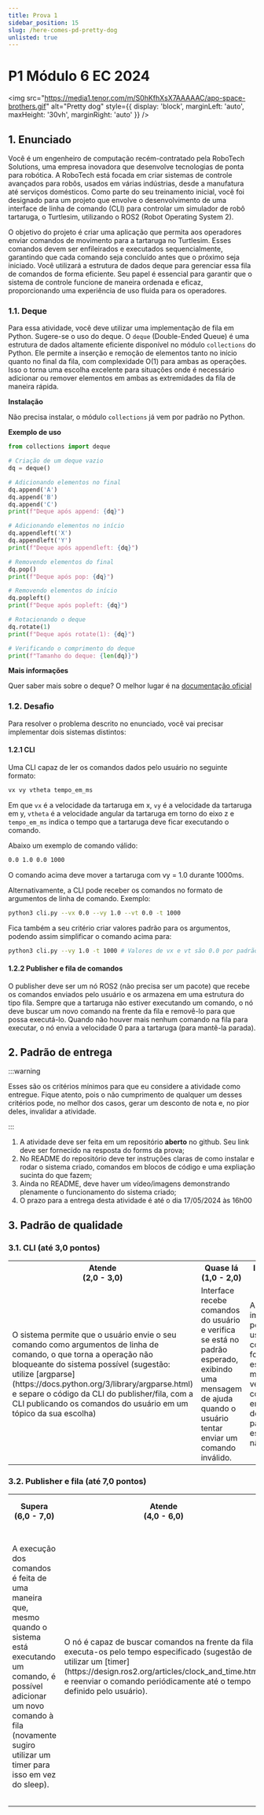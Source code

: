 ```yaml
---
title: Prova 1
sidebar_position: 15
slug: /here-comes-pd-pretty-dog
unlisted: true
---
```


# P1 Módulo 6 EC 2024

<img 
  src="https://media1.tenor.com/m/S0hKfhXsX7AAAAAC/apo-space-brothers.gif"
  alt="Pretty dog" 
  style={{ 
    display: 'block',
    marginLeft: 'auto',
    maxHeight: '30vh',
    marginRight: 'auto'
  }} 
/>
<br/>

## 1. Enunciado

Você é um engenheiro de computação recém-contratado pela RoboTech Solutions,
uma empresa inovadora que desenvolve tecnologias de ponta para robótica. A
RoboTech está focada em criar sistemas de controle avançados para robôs, usados
em várias indústrias, desde a manufatura até serviços domésticos. Como parte do
seu treinamento inicial, você foi designado para um projeto que envolve o
desenvolvimento de uma interface de linha de comando (CLI) para controlar um
simulador de robô tartaruga, o Turtlesim, utilizando o ROS2 (Robot Operating
System 2).

O objetivo do projeto é criar uma aplicação que permita aos operadores enviar
comandos de movimento para a tartaruga no Turtlesim. Esses comandos devem ser
enfileirados e executados sequencialmente, garantindo que cada comando seja
concluído antes que o próximo seja iniciado. Você utilizará a estrutura de
dados deque para gerenciar essa fila de comandos de forma eficiente. Seu papel
é essencial para garantir que o sistema de controle funcione de maneira
ordenada e eficaz, proporcionando uma experiência de uso fluida para os
operadores.

### 1.1. Deque

Para essa atividade, você deve utilizar uma implementação de fila em Python.
Sugere-se o uso do deque. O `deque` (Double-Ended Queue) é uma estrutura de
dados altamente eficiente disponível no módulo `collections` do Python. Ele
permite a inserção e remoção de elementos tanto no início quanto no final da
fila, com complexidade O(1) para ambas as operações. Isso o torna uma escolha
excelente para situações onde é necessário adicionar ou remover elementos em
ambas as extremidades da fila de maneira rápida.

**Instalação**

Não precisa instalar, o módulo `collections` já vem por padrão no Python.

**Exemplo de uso**

```python showLineNumbers title="test_deque.py"
from collections import deque

# Criação de um deque vazio
dq = deque()

# Adicionando elementos no final
dq.append('A')
dq.append('B')
dq.append('C')
print(f"Deque após append: {dq}")

# Adicionando elementos no início
dq.appendleft('X')
dq.appendleft('Y')
print(f"Deque após appendleft: {dq}")

# Removendo elementos do final
dq.pop()
print(f"Deque após pop: {dq}")

# Removendo elementos do início
dq.popleft()
print(f"Deque após popleft: {dq}")

# Rotacionando o deque
dq.rotate(1)
print(f"Deque após rotate(1): {dq}")

# Verificando o comprimento do deque
print(f"Tamanho do deque: {len(dq)}")
```

**Mais informações**

Quer saber mais sobre o deque? O melhor lugar é na [documentação
oficial](https://docs.python.org/3/library/collections.html#collections.deque)

### 1.2. Desafio

Para resolver o problema descrito no enunciado, você vai precisar implementar
dois sistemas distintos:

#### 1.2.1 CLI

Uma CLI capaz de ler os comandos dados pelo usuário no seguinte formato:

```bash
vx vy vtheta tempo_em_ms
```

Em que `vx` é a velocidade da tartaruga em x, `vy` é a velocidade da tartaruga
em y, `vtheta` é a velocidade angular da tartaruga em torno do eixo z e
`tempo_em_ms` indica o tempo que a tartaruga deve ficar executando o comando.

Abaixo um exemplo de comando válido:

```bash
0.0 1.0 0.0 1000
```

O comando acima deve mover a tartaruga com vy = 1.0 durante 1000ms.

Alternativamente, a CLI pode receber os comandos no formato de argumentos de
linha de comando. Exemplo:

```bash
python3 cli.py --vx 0.0 --vy 1.0 --vt 0.0 -t 1000
```

Fica também a seu critério criar valores padrão para os argumentos, podendo
assim simplificar o comando acima para:

```bash
python3 cli.py --vy 1.0 -t 1000 # Valores de vx e vt são 0.0 por padrão
```

#### 1.2.2 Publisher e fila de comandos

O publisher deve ser um nó ROS2 (não precisa ser um pacote) que recebe os
comandos enviados pelo usuário e os armazena em uma estrutura do tipo fila.
Sempre que a tartaruga não estiver executando um comando, o nó deve buscar um
novo comando na frente da fila e removê-lo para que possa executá-lo. Quando
não houver mais nenhum comando na fila para executar, o nó envia a velocidade 0
para a tartaruga (para mantê-la parada).

## 2. Padrão de entrega

:::warning

Esses são os critérios mínimos para que eu considere a atividade como entregue.
Fique atento, pois o não cumprimento de qualquer um desses critérios pode, no
melhor dos casos, gerar um desconto de nota e, no pior deles, invalidar a
atividade.

:::

1. A atividade deve ser feita em um repositório **aberto** no github. Seu link
   deve ser fornecido na resposta do forms da prova;
2. No README do repositório deve ter instruções claras de como instalar e rodar
   o sistema criado, comandos em blocos de código e uma expliação sucinta do
   que fazem;
3. Ainda no README, deve haver um vídeo/imagens demonstrando plenamente o
   funcionamento do sistema criado;
4. O prazo para a entrega desta atividade é até o dia 17/05/2024 às 16h00

## 3. Padrão de qualidade

### 3.1. CLI (até 3,0 pontos)

<table>
  <tr>
    <th>Atende<br/>(2,0 - 3,0)</th>
    <th>Quase lá<br/>(1,0 - 2,0)</th>
    <th>Insuficiente<br/>(0,5 - 1,0)</th>
    <th>Desalinhado<br/>(0,0 - 0,5)</th>
  </tr>
  <tr>
    <td>O sistema permite que o usuário envie o seu comando como argumentos de
    linha de comando, o que torna a operação não bloqueante do sistema
    possível (sugestão: utilize
    [argparse](https://docs.python.org/3/library/argparse.html) e separe o
    código da CLI do publisher/fila, com a CLI publicando os comandos do
    usuário em um tópico da sua escolha)</td>
    <td>Interface recebe comandos do usuário e verifica se está no padrão
    esperado, exibindo uma mensagem de ajuda quando o usuário tentar enviar um
    comando inválido.</td>
    <td>A interface implementada permite que o usuário envie comandos no
    formato especificado, mas não verifica se o comando enviado está dentro do
    padrão esperado ou não.</td>
    <td>Entrega fora de contexto.</td>
  </tr>
</table>

### 3.2. Publisher e fila (até 7,0 pontos)

<table>
  <tr>
    <th>Supera<br/>(6,0 - 7,0)</th>
    <th>Atende<br/>(4,0 - 6,0)</th>
    <th>Quase lá<br/>(2,0 - 4,0)</th>
    <th>Insuficiente<br/>(1,0 - 2,0)</th>
    <th>Desalinhado<br/>(0,0 - 1,0)</th>
  </tr>
  <tr>
    <td>A execução dos comandos é feita de uma maneira que, mesmo quando o
    sistema está executando um comando, é possível adicionar um novo comando à
    fila (novamente sugiro utilizar um timer para isso em vez do sleep).</td>
    <td>O nó é capaz de buscar comandos na frente da fila e executa-os pelo
    tempo especificado (sugestão de utilizar um
    [timer](https://design.ros2.org/articles/clock_and_time.html) e reenviar o
    comando periódicamente até o tempo definido pelo usuário).</td>
    <td>Há uma fila capaz de armazenar os comandos recebidos e enviá-los em
    ordem para o tópico de interação com a tartaruga, mas o sistema não garante
    que a tartaruga executa o comando pelo tempo definido pelo usuário.</td>
    <td>O nó criado inicializa um publisher corretamente e é capaz de interagir
    com o `cmd_vel` do turtlesim. No entanto, não há nenhuma implementação de
    fila de comandos.</td>
    <td>Entrega fora de contexto.</td>
  </tr>
</table>
